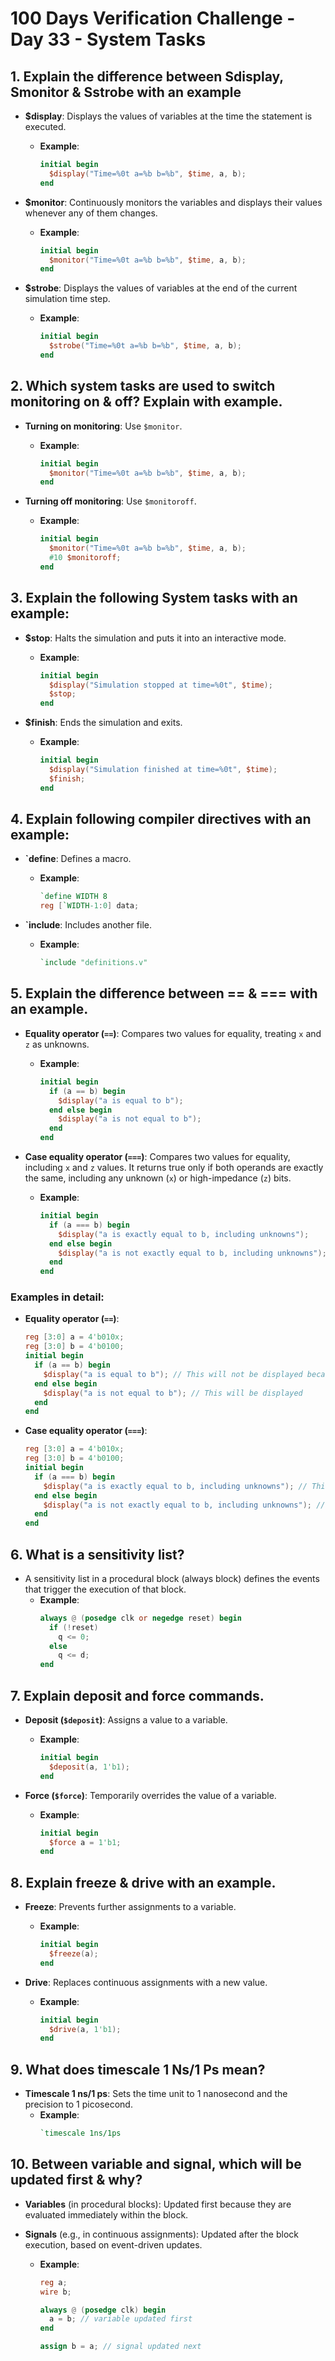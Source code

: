 # 100 Days Verification Challenge - Day 33 - System Tasks

## 1. Explain the difference between Sdisplay, Smonitor & Sstrobe with an example

- **$display**: Displays the values of variables at the time the statement is executed.
  - **Example**:
    ```verilog
    initial begin
      $display("Time=%0t a=%b b=%b", $time, a, b);
    end
    ```

- **$monitor**: Continuously monitors the variables and displays their values whenever any of them changes.
  - **Example**:
    ```verilog
    initial begin
      $monitor("Time=%0t a=%b b=%b", $time, a, b);
    end
    ```

- **$strobe**: Displays the values of variables at the end of the current simulation time step.
  - **Example**:
    ```verilog
    initial begin
      $strobe("Time=%0t a=%b b=%b", $time, a, b);
    end
    ```

## 2. Which system tasks are used to switch monitoring on & off? Explain with example.

- **Turning on monitoring**: Use `$monitor`.
  - **Example**:
    ```verilog
    initial begin
      $monitor("Time=%0t a=%b b=%b", $time, a, b);
    end
    ```

- **Turning off monitoring**: Use `$monitoroff`.
  - **Example**:
    ```verilog
    initial begin
      $monitor("Time=%0t a=%b b=%b", $time, a, b);
      #10 $monitoroff;
    end
    ```

## 3. Explain the following System tasks with an example:

- **$stop**: Halts the simulation and puts it into an interactive mode.
  - **Example**:
    ```verilog
    initial begin
      $display("Simulation stopped at time=%0t", $time);
      $stop;
    end
    ```

- **$finish**: Ends the simulation and exits.
  - **Example**:
    ```verilog
    initial begin
      $display("Simulation finished at time=%0t", $time);
      $finish;
    end
    ```

## 4. Explain following compiler directives with an example:

- **`define**: Defines a macro.
  - **Example**:
    ```verilog
    `define WIDTH 8
    reg [`WIDTH-1:0] data;
    ```

- **`include**: Includes another file.
  - **Example**:
    ```verilog
    `include "definitions.v"
    ```

## 5. Explain the difference between == & === with an example.

- **Equality operator (`==`)**: Compares two values for equality, treating `x` and `z` as unknowns.
  - **Example**:
    ```verilog
    initial begin
      if (a == b) begin
        $display("a is equal to b");
      end else begin
        $display("a is not equal to b");
      end
    end
    ```

- **Case equality operator (`===`)**: Compares two values for equality, including `x` and `z` values. It returns true only if both operands are exactly the same, including any unknown (`x`) or high-impedance (`z`) bits.
  - **Example**:
    ```verilog
    initial begin
      if (a === b) begin
        $display("a is exactly equal to b, including unknowns");
      end else begin
        $display("a is not exactly equal to b, including unknowns");
      end
    end
    ```

### Examples in detail:

- **Equality operator (`==`)**:
  ```verilog
  reg [3:0] a = 4'b010x;
  reg [3:0] b = 4'b0100;
  initial begin
    if (a == b) begin
      $display("a is equal to b"); // This will not be displayed because of 'x'
    end else begin
      $display("a is not equal to b"); // This will be displayed
    end
  end
  ```

- **Case equality operator (`===`)**:
  ```verilog
  reg [3:0] a = 4'b010x;
  reg [3:0] b = 4'b0100;
  initial begin
    if (a === b) begin
      $display("a is exactly equal to b, including unknowns"); // This will not be displayed because of 'x'
    end else begin
      $display("a is not exactly equal to b, including unknowns"); // This will be displayed
    end
  end
  ```

## 6. What is a sensitivity list?

- A sensitivity list in a procedural block (always block) defines the events that trigger the execution of that block.
  - **Example**:
    ```verilog
    always @ (posedge clk or negedge reset) begin
      if (!reset)
        q <= 0;
      else
        q <= d;
    end
    ```

## 7. Explain deposit and force commands.

- **Deposit (`$deposit`)**: Assigns a value to a variable.
  - **Example**:
    ```verilog
    initial begin
      $deposit(a, 1'b1);
    end
    ```

- **Force (`$force`)**: Temporarily overrides the value of a variable.
  - **Example**:
    ```verilog
    initial begin
      $force a = 1'b1;
    end
    ```

## 8. Explain freeze & drive with an example. 

- **Freeze**: Prevents further assignments to a variable.
  - **Example**:
    ```verilog
    initial begin
      $freeze(a);
    end
    ```

- **Drive**: Replaces continuous assignments with a new value.
  - **Example**:
    ```verilog
    initial begin
      $drive(a, 1'b1);
    end
    ```

## 9. What does timescale 1 Ns/1 Ps mean?

- **Timescale 1 ns/1 ps**: Sets the time unit to 1 nanosecond and the precision to 1 picosecond.
  - **Example**:
    ```verilog
    `timescale 1ns/1ps
    ```

## 10. Between variable and signal, which will be updated first & why?

- **Variables** (in procedural blocks): Updated first because they are evaluated immediately within the block.
- **Signals** (e.g., in continuous assignments): Updated after the block execution, based on event-driven updates.

  - **Example**:
    ```verilog
    reg a;
    wire b;
    
    always @ (posedge clk) begin
      a = b; // variable updated first
    end
    
    assign b = a; // signal updated next
    ```
